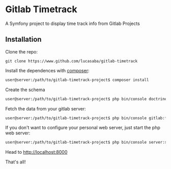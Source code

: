 Gitlab Timetrack
================

A Symfony project to display time track info from Gitlab Projects

Installation
------------

Clone the repo:

`git clone https://www.github.com/lucasaba/gitlab-timetrack`

Install the dependences with [composer](https://getcomposer.org/):

```bash
user@server:/path/to/gitlab-timetrack-project$ composer install
```

Create the schema

```bash
user@server:/path/to/gitlab-timetrack-project$ php bin/console doctrine:schema:create

```

Fetch the data from your gitlab server:

```bash
user@server:/path/to/gitlab-timetrack-project$ php bin/console gitlab:fetch:all

```

If you don't want to configure your personal web server, just start the php web server:

```bash
user@server:/path/to/gitlab-timetrack-project$ php bin/console server:start

```

Head to [http://localhost:8000](http://localhost:8000)

That's all!